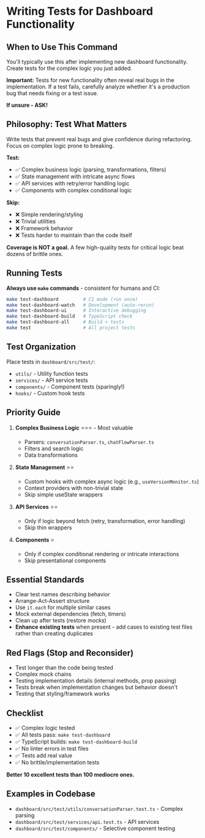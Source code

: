 # Writing Tests for Dashboard Functionality

## When to Use This Command

You'll typically use this after implementing new dashboard functionality. Create tests for the complex logic you just added.

**Important:** Tests for new functionality often reveal real bugs in the implementation. If a test fails, carefully analyze whether it's a production bug that needs fixing or a test issue.

**If unsure - ASK!**

## Philosophy: Test What Matters

Write tests that prevent real bugs and give confidence during refactoring. Focus on complex logic prone to breaking.

**Test:**
- ✅ Complex business logic (parsing, transformations, filters)
- ✅ State management with intricate async flows
- ✅ API services with retry/error handling logic
- ✅ Components with complex conditional logic

**Skip:**
- ❌ Simple rendering/styling
- ❌ Trivial utilities
- ❌ Framework behavior
- ❌ Tests harder to maintain than the code itself

**Coverage is NOT a goal.** A few high-quality tests for critical logic beat dozens of brittle ones.

## Running Tests

**Always use `make` commands** - consistent for humans and CI:

```bash
make test-dashboard         # CI mode (run once)
make test-dashboard-watch   # Development (auto-rerun)
make test-dashboard-ui      # Interactive debugging
make test-dashboard-build   # TypeScript check
make test-dashboard-all     # Build + tests
make test                   # All project tests
```

## Test Organization

Place tests in `dashboard/src/test/`:
- `utils/` - Utility function tests
- `services/` - API service tests
- `components/` - Component tests (sparingly!)
- `hooks/` - Custom hook tests

## Priority Guide

1. **Complex Business Logic** ⭐⭐⭐ - Most valuable
   - Parsers: `conversationParser.ts`, `chatFlowParser.ts`
   - Filters and search logic
   - Data transformations

2. **State Management** ⭐⭐
   - Custom hooks with complex async logic (e.g., `useVersionMonitor.ts`)
   - Context providers with non-trivial state
   - Skip simple useState wrappers

3. **API Services** ⭐⭐
   - Only if logic beyond fetch (retry, transformation, error handling)
   - Skip thin wrappers

4. **Components** ⭐
   - Only if complex conditional rendering or intricate interactions
   - Skip presentational components

## Essential Standards

- Clear test names describing behavior
- Arrange-Act-Assert structure
- Use `it.each` for multiple similar cases
- Mock external dependencies (fetch, timers)
- Clean up after tests (restore mocks)
- **Enhance existing tests** when present - add cases to existing test files rather than creating duplicates

## Red Flags (Stop and Reconsider)

- Test longer than the code being tested
- Complex mock chains
- Testing implementation details (internal methods, prop passing)
- Tests break when implementation changes but behavior doesn't
- Testing that styling/framework works

## Checklist

- ✅ Complex logic tested
- ✅ All tests pass: `make test-dashboard`
- ✅ TypeScript builds: `make test-dashboard-build`
- ✅ No linter errors in test files
- ✅ Tests add real value
- ✅ No brittle/implementation tests

**Better 10 excellent tests than 100 mediocre ones.**

## Examples in Codebase

- `dashboard/src/test/utils/conversationParser.test.ts` - Complex parsing
- `dashboard/src/test/services/api.test.ts` - API services
- `dashboard/src/test/components/` - Selective component testing

